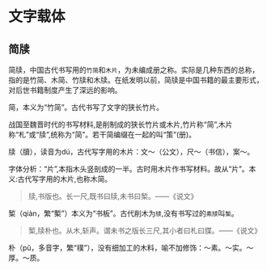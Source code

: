 # 文字载体

## 简牍

简牍，中国古代书写用的`竹简`和`木片`，为未编成册之称。实际是几种东西的总称，指的是竹简、木简、竹牍和木牍。在纸发明以前，简牍是中国书籍的最主要形式，对后世书籍制度产生了深远的影响。

简，本义为“竹简”。古代书写了文字的狭长竹片。

战国至魏晋时代的书写材料,是削制成的狭长竹片或木片,竹片称“简”,木片称“札”或“牍”,统称为“简”。若干简编缀在一起的叫“策”(册)。

牍（牘），读音为dú，古代写字用的木片：文～（公文），尺～（书信），案～。

字体分析：“片”,本指木头竖剖成的一半。古时用木片作书写材料。故从“片”。本义:古代写字用的木片,也称木简。

> 牍,书版也。长一尺,既书曰牍,未书曰椠。——《说文》

椠（qiàn，繁“槧”）本义为“书板”。古代削木为`牍`,没有书写过的`素牍`叫`椠`。

> 椠,牍朴也。从木,斩声。谓未书之版长三尺,其小者曰札曰牒。——《说文》

朴（pǔ，多音字，繁“樸”），没有细加工的木料，喻不加修饰：～素。～实。～厚。～质。